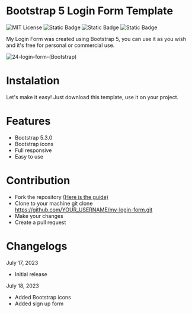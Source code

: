 # Bootstrap 5 Login Form Template
![MIT License](https://img.shields.io/badge/Author-S1mon009-blue.svg) ![Static Badge](https://img.shields.io/badge/HTML-html?logo=html5&labelColor=%23595959&color=%23E34F26)
 ![Static Badge](https://img.shields.io/badge/CSS-js?logo=css3&labelColor=%23595959&color=%231572B6) ![Static Badge](https://img.shields.io/badge/Bootstrap-bootstrap?logo=bootstrap&labelColor=%23595959&color=%237952B3)

My Login Form was created using Bootstrap 5, you can use it as you wish and it's free for personal or commercial use.

![24-login-form-(Bootstrap)](https://github.com/S1mon009/HTML-CSS-Bootstrap/assets/105738321/e1355e69-6b16-4dd1-9b8f-f189e01feaa3)

# Instalation
Let's make it easy! Just download this template, use it on your project.

# Features
- Bootstrap 5.3.0
- Bootstrap icons
- Full responsive
- Easy to use

# Contribution
- Fork the repository [(Here is the guide)](https://docs.github.com/en/get-started/quickstart/fork-a-repo)
- Clone to your machine git clone https://github.com/YOUR_USERNAME/my-login-form.git
- Make your changes
- Create a pull request

# Changelogs
July 17, 2023
* Initial release

July 18, 2023
* Added Bootstrap icons
* Added sign up form
